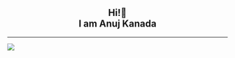 <h2 align="center">Hi!👋 <br>I am Anuj Kanada</h2>



---
[![](https://visitcount.itsvg.in/api?id=Anuj-Kanada&icon=0&color=0)](https://visitcount.itsvg.in)

